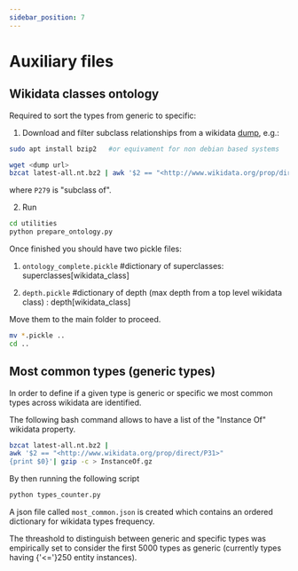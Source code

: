```yaml
---
sidebar_position: 7
---
```


# Auxiliary files

## Wikidata classes ontology

Required to sort the types from generic to specific:

1. Download and filter subclass relationships from a wikidata [dump](https://dumps.wikimedia.org/wikidatawiki/entities/), e.g.:

```bash
sudo apt install bzip2   #or equivament for non debian based systems

wget <dump url>
bzcat latest-all.nt.bz2 | awk '$2 == "<http://www.wikidata.org/prop/direct/P279>" {print $0}'| gzip -c > ontology_all.gz
```

where `P279` is "subclass of".

2. Run

```bash
cd utilities
python prepare_ontology.py
```

Once finished you should have two pickle files:

1. `ontology_complete.pickle` #dictionary of superclasses: superclasses[wikidata_class]

2. `depth.pickle` #dictionary of depth (max depth from a top level wikidata class) : depth[wikidata_class]

Move them to the main folder to proceed.

```bash
mv *.pickle ..
cd ..
```

## Most common types (generic types)

In order to define if a given type is generic or specific we most common types across wikidata are identified.

The following bash command allows to have a list of the "Instance Of" wikidata property.

```bash
bzcat latest-all.nt.bz2 |
awk '$2 == "<http://www.wikidata.org/prop/direct/P31>"
{print $0}'| gzip -c > InstanceOf.gz
```

By then running the following script

```bash
python types_counter.py
```

A json file called `most_common.json` is created which contains an ordered dictionary for wikidata types frequency.

The threashold to distinguish between generic and specific types was empirically set to consider the first 5000 types as generic (currently types having {'<='}250 entity instances).
